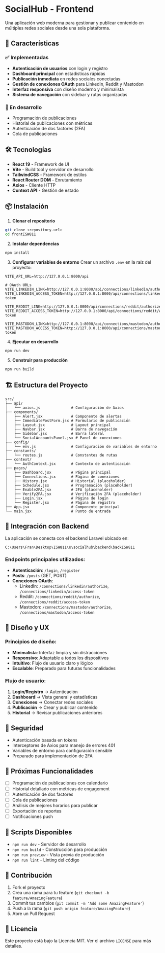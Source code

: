 # SocialHub - Frontend

Una aplicación web moderna para gestionar y publicar contenido en múltiples redes sociales desde una sola plataforma.

## 🚀 Características

### ✅ Implementadas
- **Autenticación de usuarios** con login y registro
- **Dashboard principal** con estadísticas rápidas
- **Publicación inmediata** en redes sociales conectadas
- **Gestión de conexiones OAuth** para LinkedIn, Reddit y Mastodon
- **Interfaz responsiva** con diseño moderno y minimalista
- **Sistema de navegación** con sidebar y rutas organizadas

### 🔄 En desarrollo
- Programación de publicaciones
- Historial de publicaciones con métricas
- Autenticación de dos factores (2FA)
- Cola de publicaciones

## 🛠️ Tecnologías

- **React 19** - Framework de UI
- **Vite** - Build tool y servidor de desarrollo
- **TailwindCSS** - Framework de estilos
- **React Router DOM** - Enrutamiento
- **Axios** - Cliente HTTP
- **Context API** - Gestión de estado

## 📦 Instalación

1. **Clonar el repositorio**
```bash
git clone <repository-url>
cd frontISW811
```

2. **Instalar dependencias**
```bash
npm install
```

3. **Configurar variables de entorno**
Crear un archivo `.env` en la raíz del proyecto:
```env
VITE_API_URL=http://127.0.0.1:8000/api

# OAuth URLs
VITE_LINKEDIN_LINK=http://127.0.0.1:8000/api/connections/linkedin/authorize
VITE_LINKEDIN_ACCESS_TOKEN=http://127.0.0.1:8000/api/connections/linkedin/access-token

VITE_REDDIT_LINK=http://127.0.0.1:8000/api/connections/reddit/authorize
VITE_REDDIT_ACCESS_TOKEN=http://127.0.0.1:8000/api/connections/reddit/access-token

VITE_MASTODON_LINK=http://127.0.0.1:8000/api/connections/mastodon/authorize
VITE_MASTODON_ACCESS_TOKEN=http://127.0.0.1:8000/api/connections/mastodon/access-token
```

4. **Ejecutar en desarrollo**
```bash
npm run dev
```

5. **Construir para producción**
```bash
npm run build
```

## 🏗️ Estructura del Proyecto

```
src/
├── api/
│   └── axios.js              # Configuración de Axios
├── components/
│   ├── Alert.jsx             # Componente de alertas
│   ├── ImmediatePostForm.jsx # Formulario de publicación
│   ├── Layout.jsx            # Layout principal
│   ├── Navbar.jsx            # Barra de navegación
│   ├── Sidebar.jsx           # Barra lateral
│   └── SocialAccountsPanel.jsx # Panel de conexiones
├── config/
│   └── env.js                # Configuración de variables de entorno
├── constants/
│   └── routes.js             # Constantes de rutas
├── context/
│   └── AuthContext.jsx       # Contexto de autenticación
├── pages/
│   ├── Dashboard.jsx         # Página principal
│   ├── Connections.jsx       # Página de conexiones
│   ├── History.jsx           # Historial (placeholder)
│   ├── Schedule.jsx          # Programación (placeholder)
│   ├── Enable2FA.jsx         # 2FA (placeholder)
│   ├── Verify2FA.jsx         # Verificación 2FA (placeholder)
│   ├── Login.jsx             # Página de login
│   └── Register.jsx          # Página de registro
├── App.jsx                   # Componente principal
└── main.jsx                  # Punto de entrada
```

## 🔗 Integración con Backend

La aplicación se conecta con el backend Laravel ubicado en:
```
C:\Users\Fran\Desktop\ISW811\K\socialhub\backend\backISW811
```

### Endpoints principales utilizados:

- **Autenticación**: `/login`, `/register`
- **Posts**: `/posts` (GET, POST)
- **Conexiones OAuth**:
  - LinkedIn: `/connections/linkedin/authorize`, `/connections/linkedin/access-token`
  - Reddit: `/connections/reddit/authorize`, `/connections/reddit/access-token`
  - Mastodon: `/connections/mastodon/authorize`, `/connections/mastodon/access-token`

## 🎨 Diseño y UX

### Principios de diseño:
- **Minimalista**: Interfaz limpia y sin distracciones
- **Responsivo**: Adaptable a todos los dispositivos
- **Intuitivo**: Flujo de usuario claro y lógico
- **Escalable**: Preparado para futuras funcionalidades

### Flujo de usuario:
1. **Login/Registro** → Autenticación
2. **Dashboard** → Vista general y estadísticas
3. **Conexiones** → Conectar redes sociales
4. **Publicación** → Crear y publicar contenido
5. **Historial** → Revisar publicaciones anteriores

## 🔐 Seguridad

- Autenticación basada en tokens
- Interceptores de Axios para manejo de errores 401
- Variables de entorno para configuración sensible
- Preparado para implementación de 2FA

## 🚀 Próximas Funcionalidades

- [ ] Programación de publicaciones con calendario
- [ ] Historial detallado con métricas de engagement
- [ ] Autenticación de dos factores
- [ ] Cola de publicaciones
- [ ] Análisis de mejores horarios para publicar
- [ ] Exportación de reportes
- [ ] Notificaciones push

## 📝 Scripts Disponibles

- `npm run dev` - Servidor de desarrollo
- `npm run build` - Construcción para producción
- `npm run preview` - Vista previa de producción
- `npm run lint` - Linting del código

## 🤝 Contribución

1. Fork el proyecto
2. Crea una rama para tu feature (`git checkout -b feature/AmazingFeature`)
3. Commit tus cambios (`git commit -m 'Add some AmazingFeature'`)
4. Push a la rama (`git push origin feature/AmazingFeature`)
5. Abre un Pull Request

## 📄 Licencia

Este proyecto está bajo la Licencia MIT. Ver el archivo `LICENSE` para más detalles.
